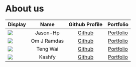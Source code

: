 # About us

Display |   Name   | Github Profile | Portfolio 
--------|:--------:|:--------------:|:---------:
![](https://via.placeholder.com/100.png?text=Photo) | Jason-Hp | [Github](https://github.com/) | [Portfolio](docs/team/johndoe.md)
![](https://via.placeholder.com/100.png?text=Photo) | Om J Ramdas | [Github](https://github.com/OmJRamdas) | [Portfolio](docs/team/omjramdas.md)
![](https://via.placeholder.com/100.png?text=Photo) | Teng Wai | [Github](https://github.com/adoorknob) | [Portfolio](adoorknob)
![](https://via.placeholder.com/100.png?text=Photo) | Kashfy | [Github](https://github.com/) | [Portfolio](docs/team/kashfyzul.md)
